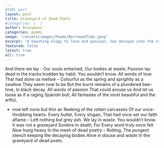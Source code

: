 ```yaml
---
#YAML part
layout: post
title: Graveyard of Dead Poets
#categories: [  ]
author: Anonymous
categories: poems
image: "/assets/images/Poems/BorrowedTime.jpeg"
excerpt: "A haunting elegy to love and passion, now decayed into the stifling stench of habit, entombed in the graveyard of dead poets."
featured: false
latest: true
all: true
---
```



And there we lay -
Our souls entwined,
Our bodies at waste;
Passion lay dead in the tracks trodden by habit.
You wouldn’t know.
All words of love
That had done us mellow –
Colourful as the spring and sprightly as a swallow
They seem now to be
But the burnt remains of a plundered bee-hive,
In black decay.
All words of passion
That could arouse us
And let us loose as if a raging Spanish bull;
All fantasies of the most beautiful and the artful,
- now left none but thin air
Reeking of the rotten carcasses
Of our once-throbbing hearts.
Every bullet,
Every slogan,
That had once set our faith aflame –
Left nothing but grey ash.
We lay in waste.
You wouldn’t know.
It was not a graveyard
Sombre in death,
For
Every word truly once felt
Now hung heavy
In the mesh of dead poetry –
Rotting,
The pungent stench keeping the decaying bodies
Alive in disuse and waste
In the graveyard of dead poets.